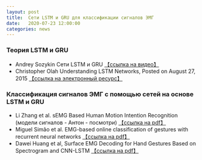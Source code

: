 ```yaml
---
layout: post
title:  Сети LSTM и GRU для классификации сигналов ЭМГ
date:   2020-07-23 12:00:00
categories: news
---
```

### Теория LSTM и GRU

* Andrey Sozykin Сети LSTM и GRU  [【ссылка на видео】](https://www.youtube.com/watch?v=Kv4NyVW9IZ4)
* Christopher Olah Understanding LSTM Networks, Posted on August 27, 2015 [【ссылка на электронный ресурс】](http://colah.github.io/posts/2015-08-Understanding-LSTMs/)

### Классификация сигналов ЭМГ с помощью сетей на основе LSTM и GRU

* Li Zhang et al. sEMG Based Human Motion Intention Recognition (модели сигналов - Антон - посмотри) [【ссылка на pdf】](http://downloads.hindawi.com/journals/jr/2019/3679174.pdf) 
* Miguel Simão et al. EMG-based online classification of gestures with recurrent neural networks [【ссылка на pdf】](https://reader.elsevier.com/reader/sd/pii/S0167865519302089?token=8B96E3B19DDF9092DB3C8028836596BCFB1B63D15210BAAC7128DEE7F3B5D00492554F4BCE0E1A4C5EC4F5DD0DBD2C75) 
* Dawei Huang et al, Surface EMG Decoding for Hand Gestures Based on Spectrogram and
CNN-LSTM [【ссылка на pdf】](https://ieeexplore.ieee.org/stamp/stamp.jsp?tp=&arnumber=8901936&tag=1) 
